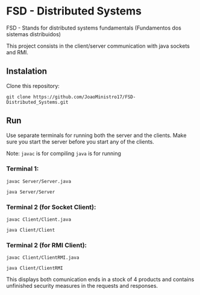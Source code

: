 # FSD - Distributed Systems

FSD - Stands for distributed systems fundamentals (Fundamentos dos sistemas distribuidos)

This project consists in the client/server communication with java sockets and RMI.

## Instalation
Clone this repository:
```
git clone https://github.com/JoaoMinistro17/FSD-Distributed_Systems.git
```
## Run
Use separate terminals for running both the server and the clients. Make sure you start the server before you start any of the clients.

Note: 
```javac``` is for compiling
```java``` is for running
### Terminal 1:
```
javac Server/Server.java
```
```
java Server/Server
```
### Terminal 2 (for Socket Client):
```
javac Client/Client.java
```
```
java Client/Client
```
### Terminal 2 (for RMI Client):
```
javac Client/ClientRMI.java
```
```
java Client/ClientRMI
```
This displays both comunication ends in a stock of 4 products and contains unfinished security measures in the requests and responses.

